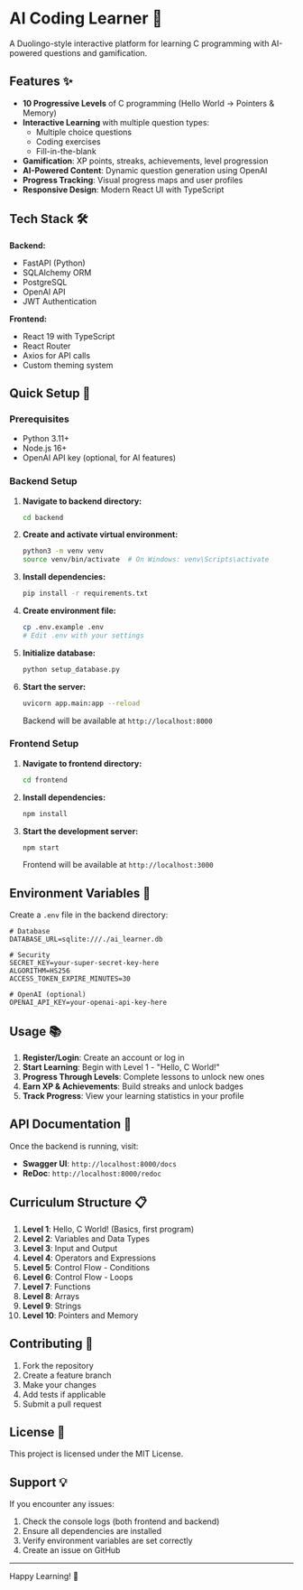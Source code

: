 # AI Coding Learner 🚀

A Duolingo-style interactive platform for learning C programming with AI-powered questions and gamification.

## Features ✨

- **10 Progressive Levels** of C programming (Hello World → Pointers & Memory)
- **Interactive Learning** with multiple question types:
  - Multiple choice questions
  - Coding exercises
  - Fill-in-the-blank
- **Gamification**: XP points, streaks, achievements, level progression
- **AI-Powered Content**: Dynamic question generation using OpenAI
- **Progress Tracking**: Visual progress maps and user profiles
- **Responsive Design**: Modern React UI with TypeScript

## Tech Stack 🛠️

**Backend:**

- FastAPI (Python)
- SQLAlchemy ORM
- PostgreSQL
- OpenAI API
- JWT Authentication

**Frontend:**

- React 19 with TypeScript
- React Router
- Axios for API calls
- Custom theming system

## Quick Setup 🚀

### Prerequisites

- Python 3.11+
- Node.js 16+
- OpenAI API key (optional, for AI features)

### Backend Setup

1. **Navigate to backend directory:**

   ```bash
   cd backend
   ```
2. **Create and activate virtual environment:**

   ```bash
   python3 -m venv venv
   source venv/bin/activate  # On Windows: venv\Scripts\activate
   ```
3. **Install dependencies:**

   ```bash
   pip install -r requirements.txt
   ```
4. **Create environment file:**

   ```bash
   cp .env.example .env
   # Edit .env with your settings
   ```
5. **Initialize database:**

   ```bash
   python setup_database.py
   ```
6. **Start the server:**

   ```bash
   uvicorn app.main:app --reload
   ```

   Backend will be available at `http://localhost:8000`

### Frontend Setup

1. **Navigate to frontend directory:**

   ```bash
   cd frontend
   ```
2. **Install dependencies:**

   ```bash
   npm install
   ```
3. **Start the development server:**

   ```bash
   npm start
   ```

   Frontend will be available at `http://localhost:3000`

## Environment Variables 🔧

Create a `.env` file in the backend directory:

```env
# Database
DATABASE_URL=sqlite:///./ai_learner.db

# Security
SECRET_KEY=your-super-secret-key-here
ALGORITHM=HS256
ACCESS_TOKEN_EXPIRE_MINUTES=30

# OpenAI (optional)
OPENAI_API_KEY=your-openai-api-key-here
```

## Usage 📚

1. **Register/Login**: Create an account or log in
2. **Start Learning**: Begin with Level 1 - "Hello, C World!"
3. **Progress Through Levels**: Complete lessons to unlock new ones
4. **Earn XP & Achievements**: Build streaks and unlock badges
5. **Track Progress**: View your learning statistics in your profile

## API Documentation 📖

Once the backend is running, visit:

- **Swagger UI**: `http://localhost:8000/docs`
- **ReDoc**: `http://localhost:8000/redoc`

## Curriculum Structure 📋

1. **Level 1**: Hello, C World! (Basics, first program)
2. **Level 2**: Variables and Data Types
3. **Level 3**: Input and Output
4. **Level 4**: Operators and Expressions
5. **Level 5**: Control Flow - Conditions
6. **Level 6**: Control Flow - Loops
7. **Level 7**: Functions
8. **Level 8**: Arrays
9. **Level 9**: Strings
10. **Level 10**: Pointers and Memory

## Contributing 🤝

1. Fork the repository
2. Create a feature branch
3. Make your changes
4. Add tests if applicable
5. Submit a pull request

## License 📄

This project is licensed under the MIT License.

## Support 💡

If you encounter any issues:

1. Check the console logs (both frontend and backend)
2. Ensure all dependencies are installed
3. Verify environment variables are set correctly
4. Create an issue on GitHub

---

Happy Learning! 🎉
